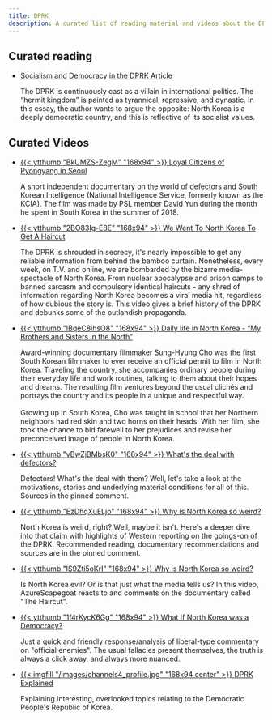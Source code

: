 ```yaml
---
title: DPRK
description: A curated list of reading material and videos about the DPRK (North Korea)
---
```




## Curated reading

<ul class="taxonomy-list">
  <li>
    <a href="https://writetorebel.com/2017/03/28/socialism-and-democracy-in-the-dprk/">Socialism and Democracy in the DPRK <span class="badge">Article</span></a>
    <p>The DPRK is continuously cast as a villain in international politics. The “hermit kingdom” is painted as tyrannical, repressive, and dynastic. In this essay, the author wants to argue the opposite: North Korea is a deeply democratic country, and this is reflective of its socialist values.</p>
  </li>
</ul>

## Curated Videos

<ul class="curated-video-list">
  <li>
    <a class="logo" href="https://www.youtube.com/watch?v=BkUMZS-ZegM">
        {{< ytthumb "BkUMZS-ZegM" "168x94" >}}
    </a>
    <a class="channel-name" href="https://www.youtube.com/watch?v=BkUMZS-ZegM">Loyal Citizens of Pyongyang in Seoul</a>
    <p>A short independent documentary on the world of defectors and South Korean Intelligence (National Intelligence Service, formerly known as the KCIA). The film was made by PSL member David Yun during the month he spent in South Korea in the summer of 2018.</p>
  </li>

  <li>
    <a class="logo" href="https://www.youtube.com/watch?v=2BO83Ig-E8E">
        {{< ytthumb "2BO83Ig-E8E" "168x94" >}}
    </a>
    <a class="channel-name" href="https://www.youtube.com/watch?v=2BO83Ig-E8E">We Went To North Korea To Get A Haircut</a>
    <p>The DPRK is shrouded in secrecy, it's nearly impossible to get any reliable information from behind the bamboo curtain. Nonetheless, every week, on T.V. and online, we are bombarded by the bizarre media-spectacle of North Korea. From nuclear apocalypse and prison camps to banned sarcasm and compulsory identical haircuts - any shred of information regarding North Korea becomes a viral media hit, regardless of how dubious the story is. This video gives a brief history of the DPRK and debunks some of the outlandish propaganda.</p>
  </li>

  <li>
    <a class="logo" href="https://www.youtube.com/watch?v=IBqeC8ihsO8">
        {{< ytthumb "IBqeC8ihsO8" "168x94" >}}
    </a>
    <a class="channel-name" href="https://www.youtube.com/watch?v=IBqeC8ihsO8">Daily life in North Korea - “My Brothers and Sisters in the North”</a>
    <p>Award-winning documentary filmmaker Sung-Hyung Cho was the first South Korean filmmaker to ever receive an official permit to film in North Korea. Traveling the country, she accompanies ordinary people during their everyday life and work routines, talking to them about their hopes and dreams. The resulting film ventures beyond the usual clichés and portrays the country and its people in a unique and respectful way.<br><br>Growing up in South Korea, Cho was taught in school that her Northern neighbors had red skin and two horns on their heads. With her film, she took the chance to bid farewell to her prejudices and revise her preconceived image of people in North Korea.</p>
  </li>

  <li>
    <a class="logo" href="https://www.youtube.com/watch?v=vBwZjBMbsK0">
        {{< ytthumb "vBwZjBMbsK0" "168x94" >}}
    </a>
    <a class="channel-name" href="https://www.youtube.com/watch?v=vBwZjBMbsK0">What's the deal with defectors?</a>
    <p>Defectors! What's the deal with them? Well, let's take a look at the motivations, stories and underlying material conditions for all of this. Sources in the pinned comment.</p>
  </li>

  <li>
    <a class="logo" href="https://www.youtube.com/watch?v=EzDhqXuELjo">
        {{< ytthumb "EzDhqXuELjo" "168x94" >}}
    </a>
    <a class="channel-name" href="https://www.youtube.com/watch?v=EzDhqXuELjo">Why is North Korea so weird?</a>
    <p>North Korea is weird, right? Well, maybe it isn't. Here's a deeper dive into that claim with highlights of Western reporting on the goings-on of the DPRK. Recommended reading, documentary recommendations and sources are in the pinned comment.</p>
  </li>

  <li>
    <a class="logo" href="https://www.youtube.com/watch?v=lS9Zti5oKrI">
        {{< ytthumb "lS9Zti5oKrI" "168x94" >}}
    </a>
    <a class="channel-name" href="https://www.youtube.com/watch?v=lS9Zti5oKrI">Why is North Korea so weird?</a>
    <p>Is North Korea evil? Or is that just what the media tells us? In this video, AzureScapegoat reacts to and comments on the documentary called "The Haircut".</p>
  </li>

  <li>
    <a class="logo" href="https://www.youtube.com/watch?v=1f4rKycK6Gg">
        {{< ytthumb "1f4rKycK6Gg" "168x94" >}}
    </a>
    <a class="channel-name" href="https://www.youtube.com/watch?v=1f4rKycK6Gg">What If North Korea was a Democracy?</a>
    <p>Just a quick and friendly response/analysis of liberal-type commentary on "official enemies". The usual fallacies present themselves, the truth is always a click away, and always more nuanced.</p>
  </li>

  <li>
    <a class="logo" href="https://www.youtube.com/@DPRKExplained">
        {{< imgfill "/images/channels4_profile.jpg" "168x94 center" >}}
    </a>
    <a class="channel-name" href="https://www.youtube.com/@DPRKExplained">DPRK Explained</a>
    <p>Explaining interesting, overlooked topics relating to the Democratic People's Republic of Korea.</p>
  </li>
</ul>